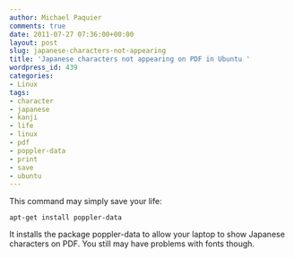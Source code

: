 ```yaml
---
author: Michael Paquier
comments: true
date: 2011-07-27 07:36:00+00:00
layout: post
slug: japanese-characters-not-appearing
title: 'Japanese characters not appearing on PDF in Ubuntu '
wordpress_id: 439
categories:
- Linux
tags:
- character
- japanese
- kanji
- life
- linux
- pdf
- poppler-data
- print
- save
- ubuntu
---
```


This command may simply save your life:

    apt-get install poppler-data

It installs the package poppler-data to allow your laptop to show Japanese characters on PDF.
You still may have problems with fonts though.
